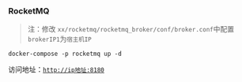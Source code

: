 ### RocketMQ

> 注：修改 `xx/rocketmq/rocketmq_broker/conf/broker.conf`中配置`brokerIP1`为`宿主机IP`

```shell
docker-compose -p rocketmq up -d
```

访问地址：[`http://ip地址:8180`](http://127.0.0.1:8180)
